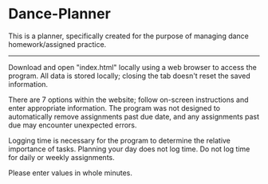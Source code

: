 # Dance-Planner

This is a planner, specifically created for the purpose of managing dance homework/assigned practice.

-----------------------------------------------------------------------------------------------------

Download and open "index.html" locally using a web browser to access the program. All data is stored 
locally; closing the tab doesn't reset the saved information.

There are 7 options within the website; follow on-screen instructions and enter appropriate 
information. The program was not designed to automatically remove assignments past due date, and 
any assignments past due may encounter unexpected errors. 

Logging time is necessary for the program to determine the relative importance of tasks. Planning 
your day does not log time. Do not log time for daily or weekly assignments. 

Please enter values in whole minutes. 
